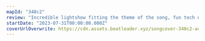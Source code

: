 ```yaml
---
mapId: "340c2"
review: "Incredible lightshow fitting the theme of the song, fun tech ex+ and accessible lowers, as well as interesting guest diffs make this one a must play for everyone!"
startDate: "2023-07-31T00:00:00.000Z"
coverUrlOverwrite: https://cdn.assets.beatleader.xyz/songcover-340c2-accelerate.jpg
---
```

